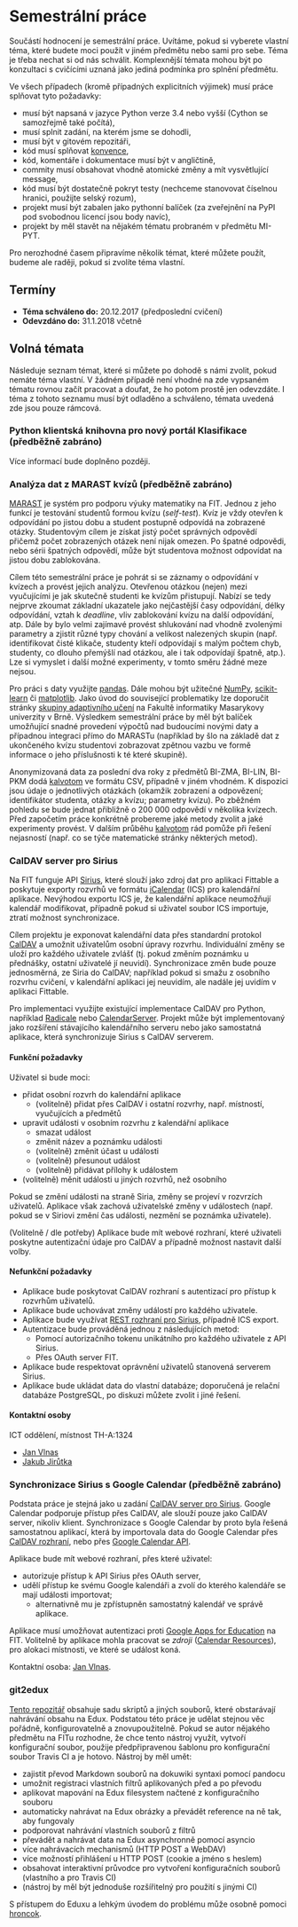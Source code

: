 Semestrální práce
=================

Součástí hodnocení je semestrální práce. Uvítáme, pokud si vyberete vlastní téma, které budete moci použít v jiném předmětu nebo sami pro sebe.
Téma je třeba nechat si od nás schválit.
Komplexnější témata mohou být po konzultaci s cvičícími uznaná jako jediná podmínka pro splnění předmětu.

Ve všech případech (kromě případných explicitních výjimek) musí práce splňovat tyto požadavky:

 * musí být napsaná v jazyce Python verze 3.4 nebo vyšší (Cython se samozřejmě také počítá),
 * musí splnit zadání, na kterém jsme se dohodli,
 * musí být v gitovém repozitáři,
 * kód musí splňovat [konvence](https://www.python.org/dev/peps/pep-0008/),
 * kód, komentáře i dokumentace musí být v angličtině,
 * commity musí obsahovat vhodně atomické změny a mít vysvětlující message,
 * kód musí být dostatečně pokryt testy (nechceme stanovovat číselnou hranici, použijte selský rozum),
 * projekt musí být zabalen jako pythonní balíček (za zveřejnění na PyPI pod svobodnou licencí jsou body navíc),
 * projekt by měl stavět na nějakém tématu probraném v předmětu MI-PYT.

Pro nerozhodné časem připravíme několik témat, které můžete použít, budeme ale raději, pokud si zvolíte téma vlastní.

Termíny
-------

 * **Téma schváleno do:** 20.12.2017 (předposlední cvičení)
 * **Odevzdáno do:** 31.1.2018 včetně

Volná témata
------------

Následuje seznam témat, které si můžete po dohodě s námi zvolit, pokud nemáte téma vlastní.
V žádném případě není vhodné na zde vypsaném tématu rovnou začít pracovat a doufat, že ho potom prostě jen odevzdáte.
I téma z tohoto seznamu musí být odladěno a schváleno, témata uvedená zde jsou pouze rámcová.

### Python klientská knihovna pro nový portál Klasifikace (předběžně zabráno)

Více informací bude doplněno později.

### Analýza dat z MARAST kvízů (předběžně zabráno)

[MARAST](https://marast.fit.cvut.cz) je systém pro podporu výuky matematiky
na FIT. Jednou z jeho funkcí je testování studentů formou kvízu (*self-test*).
Kvíz je vždy otevřen k odpovídání po jistou dobu a student postupně
odpovídá na zobrazené otázky. Studentovým cílem je získat jistý počet správných
odpovědí přičemž počet zobrazených otázek není nijak omezen. Po špatné
odpovědi, nebo sérii špatných odpovědí, může být studentova možnost
odpovídat na jistou dobu zablokována.

Cílem této semestrální práce je pohrát si se záznamy o odpovídání v kvízech a
provést jejich analýzu. Otevřenou otázkou (nejen) mezi vyučujícími je jak
skutečně studenti ke kvízům přistupují. Nabízí se tedy nejprve zkoumat základní
ukazatele jako nejčastější časy odpovídání, délky odpovídání, vztah k
*deadline*, vliv zablokování kvízu na další odpovídání, atp. Dále by bylo
velmi zajímavé provést shlukování nad vhodně zvolenými parametry a zjistit
různé typy chování a velikost nalezených skupin (např. identifikovat čisté
klikače, studenty kteří odpovídají s malým počtem chyb, studenty, co dlouho
přemýšlí nad otázkou, ale i tak odpovídají špatně, atp.). Lze si vymyslet
i další možné experimenty, v tomto směru žádné meze nejsou.

Pro práci s daty využijte [pandas](http://pandas.pydata.org). Dále mohou
být užitečné [NumPy](http://www.numpy.org), [scikit-learn](https://scikit-learn.org) či [matplotlib](http://matplotlib.org). Jako úvod do související
problematiky lze doporučit stránky [skupiny adaptivního učení](http://www.fi.muni.cz/adaptivelearning/)
na Fakultě informatiky Masarykovy univerzity v Brně.
Výsledkem semestrální práce by měl být balíček umožňující snadné provedení
výpočtů nad budoucími novými daty a případnou integraci přímo do MARASTu
(například by šlo na základě dat z ukončeného kvízu studentovi zobrazovat
zpětnou vazbu ve formě informace o jeho příslušnosti k té které skupině).

Anonymizovaná data za poslední dva roky z předmětů BI-ZMA, BI-LIN, BI-PKM dodá
[kalvotom](http://github/kalvotom) ve formátu CSV, případně v jiném vhodném.
K dispozici jsou údaje o jednotlivých otázkách (okamžik zobrazení a
odpovězení; identifikátor studenta, otázky a kvízu; parametry kvízu).
Po zběžném pohledu se bude jednat přibližně o 200 000 odpovědí v několika
kvízech. Před započetím práce konkrétně probereme jaké metody zvolit a
jaké experimenty provést. V dalším průběhu [kalvotom](https://github.com/kalvotom)
rád pomůže při řešení nejasností (např. co se týče matematické stránky
některých metod).

### CalDAV server pro Sirius

Na FIT funguje API [Sirius], které slouží jako zdroj dat pro aplikaci Fittable a poskytuje exporty rozvrhů ve formátu [iCalendar] (ICS) pro kalendářní aplikace. Nevýhodou exportu ICS je, že kalendářní aplikace neumožňují kalendář modifikovat, případně pokud si uživatel soubor ICS importuje, ztratí možnost synchronizace.

Cílem projektu je exponovat kalendářní data přes standardní protokol [CalDAV] a umožnit uživatelům osobní úpravy rozvrhu. Individuální změny se uloží pro každého uživatele zvlášť (tj. pokud změním poznámku u přednášky, ostatní uživatelé jí neuvidí). Synchronizace změn bude pouze jednosměrná, ze Siria do CalDAV; například pokud si smažu z osobního rozvrhu cvičení, v kalendářní aplikaci jej neuvidím, ale nadále jej uvidím v aplikaci Fittable.

Pro implementaci využijte existující implementace CalDAV pro Python, například [Radicale](http://radicale.org/) nebo [CalendarServer](https://www.calendarserver.org/). Projekt může být implementovaný jako rozšíření stávajícího kalendářního serveru nebo jako samostatná aplikace, která synchronizuje Sirius s CalDAV serverem.

#### Funkční požadavky

Uživatel si bude moci:

* přidat osobní rozvrh do kalendářní aplikace
  * (volitelně) přidat přes CalDAV i ostatní rozvrhy, např. místností, vyučujících a předmětů
* upravit události v osobním rozvrhu z kalendářní aplikace
  * smazat událost
  * změnit název a poznámku události
  * (volitelně) změnit účast u události
  * (volitelně) přesunout událost
  * (volitelně) přidávat přílohy k událostem
* (volitelně) měnit události u jiných rozvrhů, než osobního

Pokud se změní události na straně Siria, změny se projeví v rozvrzích uživatelů. Aplikace však zachová uživatelské změny v událostech (např. pokud se v Siriovi změní čas události, nezmění se poznámka uživatele).

(Volitelně / dle potřeby) Aplikace bude mít webové rozhraní, které uživateli poskytne autentizační údaje pro CalDAV a případně možnost nastavit další volby.

#### Nefunkční požadavky

* Aplikace bude poskytovat CalDAV rozhraní s autentizací pro přístup k rozvrhům uživatelů.
* Aplikace bude uchovávat změny událostí pro každého uživatele.
* Aplikace bude využívat [REST rozhraní pro Sirius](https://cvut.github.io/sirius/docs/api-v1.html), případně ICS export.
* Autentizace bude prováděná jednou z následujících metod:
  * Pomocí autorizačního tokenu unikátního pro každého uživatele z API Sirius.
  * Přes OAuth server FIT.
* Aplikace bude respektovat oprávnění uživatelů stanovená serverem Sirius.
* Aplikace bude ukládat data do vlastní databáze; doporučená je relační databáze PostgreSQL, po diskuzi můžete zvolit i jiné řešení.

#### Kontaktní osoby

ICT oddělení, místnost TH-A:1324

* [Jan Vlnas](https://usermap.cvut.cz/profile/vlnasjan/)
* [Jakub Jirůtka](https://usermap.cvut.cz/profile/jirutjak/)

[Sirius]: https://github.com/cvut/sirius
[iCalendar]: https://en.wikipedia.org/wiki/ICalendar
[CalDAV]: https://en.wikipedia.org/wiki/CalDAV

### Synchronizace Sirius s Google Calendar (předběžně zabráno)

Podstata práce je stejná jako u zadání [CalDAV server pro Sirius](#caldav-server-pro-sirius). Google Calendar podporuje přístup přes CalDAV, ale slouží pouze jako CalDAV server, nikoliv klient. Synchronizace s Google Calendar by proto byla řešená samostatnou aplikací, která by importovala data do Google Calendar přes [CalDAV rozhraní](https://developers.google.com/google-apps/calendar/caldav/v2/guide), nebo přes [Google Calendar API](https://developers.google.com/google-apps/calendar/overview).

Aplikace bude mít webové rozhraní, přes které uživatel:

* autorizuje přístup k API Sirius přes OAuth server,
* udělí přístup ke svému Google kalendáři a zvolí do kterého kalendáře se mají události importovat;
  * alternativně mu je zpřístupněn samostatný kalendář ve správě aplikace.

Aplikace musí umožňovat autentizaci proti [Google Apps for Education](https://ict.fit.cvut.cz/~web/current/web/ict/GoogleApps/) na FIT. Volitelně by aplikace mohla pracovat se _zdroji_ ([Calendar Resources](https://support.google.com/a/answer/1686462?hl=en)), pro alokaci místnosti, ve které se událost koná.

Kontaktní osoba: [Jan Vlnas](https://usermap.cvut.cz/profile/vlnasjan/).

### git2edux

[Tento repozitář](https://github.com/cvut/MI-PYT) obsahuje sadu skriptů a jiných souborů,
které obstarávají nahrávání obsahu na Edux.
Podstatou této práce je udělat stejnou věc pořádně, konfigurovatelně a znovupoužitelně.
Pokud se autor nějakého předmětu na FITu rozhodne, že chce tento nástroj využít,
vytvoří konfigurační soubor,
použije předpřipravenou šablonu pro konfigurační soubor Travis CI a je hotovo.
Nástroj by měl umět:

 * zajistit převod Markdown souborů na dokuwiki syntaxi pomocí pandocu
 * umožnit registraci vlastních filtrů aplikovaných před a po převodu
 * aplikovat mapování na Edux filesystem načtené z konfiguračního souboru
 * automaticky nahrávat na Edux obrázky a převádět reference na ně tak, aby fungovaly
 * podporovat nahrávání vlastních souborů z filtrů
 * převádět a nahrávat data na Edux asynchronně pomocí asyncio
 * více nahrávacích mechanismů (HTTP POST a WebDAV)
 * více možností přihlášení u HTTP POST (cookie a jméno s heslem)
 * obsahovat interaktivní průvodce pro vytvoření konfiguračních souborů (vlastního a pro Travis CI)
 * (nástroj by měl být jednoduše rozšířitelný pro použití s jinými CI)

S přístupem do Eduxu a lehkým úvodem do problému může osobně pomoci
[hroncok](http://github.com/hroncok).

